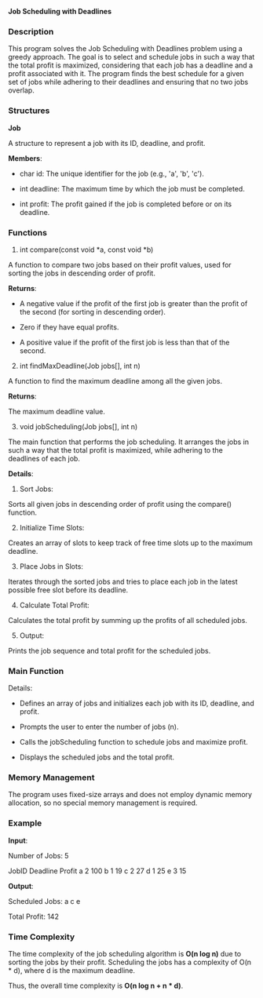 **Job Scheduling with Deadlines**

### Description

This program solves the Job Scheduling with Deadlines problem using a greedy approach. The goal is to select and schedule jobs in such a way that the total profit is maximized, considering that each job has a deadline and a profit associated with it. The program finds the best schedule for a given set of jobs while adhering to their deadlines and ensuring that no two jobs overlap.

### Structures

**Job**

A structure to represent a job with its ID, deadline, and profit.

**Members**:

- char id: The unique identifier for the job (e.g., 'a', 'b', 'c').

- int deadline: The maximum time by which the job must be completed.

- int profit: The profit gained if the job is completed before or on its deadline.

### Functions

1. int compare(const void *a, const void *b)

A function to compare two jobs based on their profit values, used for sorting the jobs in descending order of profit.

**Returns**:

- A negative value if the profit of the first job is greater than the profit of the second (for sorting in descending order).

- Zero if they have equal profits.

- A positive value if the profit of the first job is less than that of the second.

2. int findMaxDeadline(Job jobs[], int n)

A function to find the maximum deadline among all the given jobs.

**Returns**:

The maximum deadline value.

3. void jobScheduling(Job jobs[], int n)

The main function that performs the job scheduling. It arranges the jobs in such a way that the total profit is maximized, while adhering to the deadlines of each job.

**Details**:

1. Sort Jobs:

Sorts all given jobs in descending order of profit using the compare() function.

2. Initialize Time Slots:

Creates an array of slots to keep track of free time slots up to the maximum deadline.

3. Place Jobs in Slots:

Iterates through the sorted jobs and tries to place each job in the latest possible free slot before its deadline.

4. Calculate Total Profit:

Calculates the total profit by summing up the profits of all scheduled jobs.

5. Output:

Prints the job sequence and total profit for the scheduled jobs.

### Main Function

Details:

- Defines an array of jobs and initializes each job with its ID, deadline, and profit.

- Prompts the user to enter the number of jobs (n).

- Calls the jobScheduling function to schedule jobs and maximize profit.

- Displays the scheduled jobs and the total profit.

### Memory Management

The program uses fixed-size arrays and does not employ dynamic memory allocation, so no special memory management is required.


### Example

**Input**:

Number of Jobs: 5

JobID Deadline Profit
a     2       100
b     1       19
c     2       27
d     1       25
e     3       15


**Output**:

Scheduled Jobs: a c e

Total Profit: 142


### Time Complexity

The time complexity of the job scheduling algorithm is **O(n log n)** due to sorting the jobs by their profit. Scheduling the jobs has a complexity of O(n * d), where d is the maximum deadline. 

Thus, the overall time complexity is **O(n log n + n * d)**.